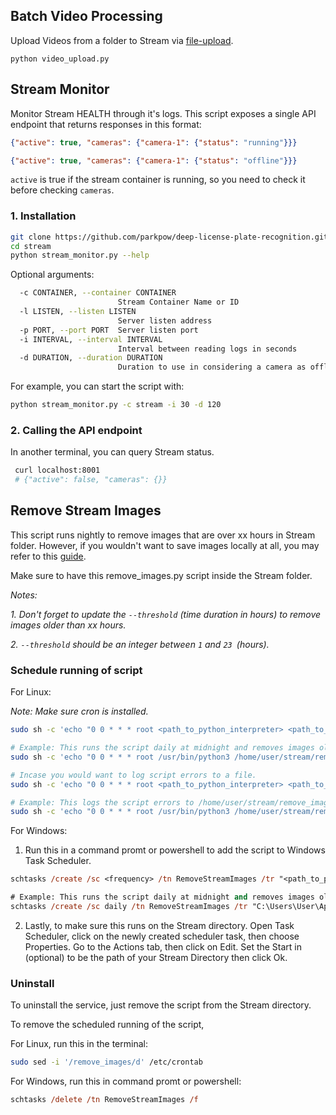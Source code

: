 ## Batch Video Processing

Upload Videos from a folder to Stream via [file-upload](https://guides.platerecognizer.com/docs/stream/video-files#file-upload-api).

```shell
python video_upload.py
```

## Stream Monitor
Monitor Stream HEALTH through it's logs. This script exposes a single API endpoint that returns responses in this format:

```json
{"active": true, "cameras": {"camera-1": {"status": "running"}}}
```

```json
{"active": true, "cameras": {"camera-1": {"status": "offline"}}}
```

`active` is true if the stream container is running, so you need to check it before checking `cameras`.

### 1. Installation

```bash
git clone https://github.com/parkpow/deep-license-plate-recognition.git
cd stream
python stream_monitor.py --help
```

Optional arguments:
```bash
  -c CONTAINER, --container CONTAINER
                        Stream Container Name or ID
  -l LISTEN, --listen LISTEN
                        Server listen address
  -p PORT, --port PORT  Server listen port
  -i INTERVAL, --interval INTERVAL
                        Interval between reading logs in seconds
  -d DURATION, --duration DURATION
                        Duration to use in considering a camera as offline in seconds
```

For example, you can start the script with:
```bash
python stream_monitor.py -c stream -i 30 -d 120
```

### 2. Calling the API endpoint
In another terminal, you can query Stream status.

```bash
 curl localhost:8001
 # {"active": false, "cameras": {}}
```

## Remove Stream Images

This script runs nightly to remove images that are over xx hours in Stream folder. However, if you wouldn't want to save images locally at all, you may refer to this [guide](https://guides.platerecognizer.com/docs/stream/faq#how-do-i-not-save-vehicle-or-plates-images-in-my-localstreamfolder-when-forwarding-webhook-data).

Make sure to have this remove_images.py script inside the Stream folder.

_Notes:_

_1. Don't forget to update the `--threshold` (time duration in hours) to remove images older than xx hours._

_2. `--threshold` should be an integer between `1` and `23 `(hours)._

### Schedule running of script

For Linux: 

_Note: Make sure cron is installed._

```bash
sudo sh -c 'echo "0 0 * * * root <path_to_python_interpreter> <path_to_script> --threshold 23" >> /etc/crontab'

# Example: This runs the script daily at midnight and removes images older than 23 hours.
sudo sh -c 'echo "0 0 * * * root /usr/bin/python3 /home/user/stream/remove_images.py --threshold 23" >> /etc/crontab'

# Incase you would want to log script errors to a file.
sudo sh -c 'echo "0 0 * * * root <path_to_python_interpreter> <path_to_script> --threshold 23 >> <path_to_log_file> 2>&1" >> /etc/crontab'

# Example: This logs the script errors to /home/user/stream/remove_images.log.
sudo sh -c 'echo "0 0 * * * root /usr/bin/python3 /home/user/stream/remove_images.py --threshold 23 >> /home/user/stream/remove_images.log 2>&1" >> /etc/crontab'

```

For Windows:

1. Run this in a command promt or powershell to add the script to Windows Task Scheduler.

```ps
schtasks /create /sc <frequency> /tn RemoveStreamImages /tr "<path_to_python_interpreter> <path_to_script> --threshold 10" /st <start_time>

# Example: This runs the script daily at midnight and removes images older than 10 hours.
schtasks /create /sc daily /tn RemoveStreamImages /tr "C:\Users\User\AppData\Local\Microsoft\WindowsApps\python.exe C:\PlateRecognizer\Stream\remove_images.py --threshold 10" /st 00:00

```

2. Lastly, to make sure this runs on the Stream directory. Open Task Scheduler, click on the newly created scheduler task, then choose Properties. Go to the Actions tab, then click on Edit. Set the Start in (optional) to be the path of your Stream Directory then click Ok. 


### Uninstall

To uninstall the service, just remove the script from the Stream directory. 

To remove the scheduled running of the script, 

For Linux, run this in the terminal:
```bash
sudo sed -i '/remove_images/d' /etc/crontab
```

For Windows, run this in command promt or powershell:
```ps
schtasks /delete /tn RemoveStreamImages /f
```
